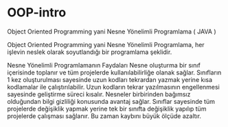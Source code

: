 # OOP-intro
Object Oriented Programming yani Nesne Yönelimli Programlama ( JAVA )

Object Oriented Programming yani Nesne Yönelimli Programlama, her işlevin neslek olarak soyutlandığı bir programlama şeklidir.

Nesne Yönelimli Programlamanın Faydaları
Nesne oluşturma bir sınıf içerisinde toplanır ve tüm projelerde kullanılabilirliğe olanak sağlar.
Sınıfların 1 kez oluşturulması sayesinde uzun kodları tekrardan yazmak yerine kısa kodlamalar ile çalıştırılabilir.
Uzun kodların tekrar yazılmasının engellenmesi sayesinde geliştirme süreci kısalır.
Nesneler birbirinden bağımsız olduğundan bilgi gizliliği konusunda avantaj sağlar.
Sınıflar sayesinde tüm projelerde değişiklik yapmak yerine tek bir sınıfta değişiklik yapılıp tüm projelerde çalışması sağlanır. Bu zaman kaybını büyük ölçüde azaltır.
